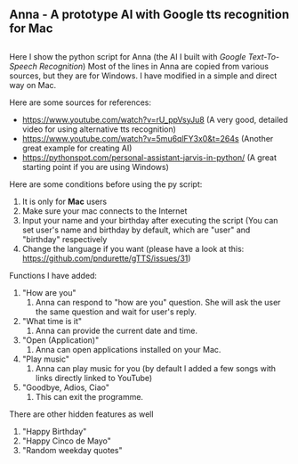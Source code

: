 ## <h2> Anna - A prototype AI with Google tts recognition for Mac <h2>

Here I show the python script for Anna (the AI I built with *Google Text-To-Speech Recognition*)
Most of the lines in Anna are copied from various sources, but they are for Windows. I have modified in a simple and direct way on Mac.

Here are some sources for references:
* https://www.youtube.com/watch?v=rU_ppVsyJu8 (A very good, detailed video for using alternative tts recognition)
* https://www.youtube.com/watch?v=5mu6qlFY3x0&t=264s (Another great example for creating AI)
* https://pythonspot.com/personal-assistant-jarvis-in-python/ (A great starting point if you are using Windows)

Here are some conditions before using the py script:
1. It is only for **Mac** users
1. Make sure your mac connects to the Internet
1. Input your name and your birthday after executing the script (You can set user's name and birthday by default, which are "user" and "birthday" respectively
1. Change the language if you want (please have a look at this: https://github.com/pndurette/gTTS/issues/31)

Functions I have added:
1. "How are you"
    1. Anna can respond to "how are you" question. She will ask the user the same question and wait for user's reply.
1. "What time is it"
    1. Anna can provide the current date and time.
1. "Open (Application)"
    1. Anna can open applications installed on your Mac.
1. "Play music"
    1. Anna can play music for you (by default I added a few songs with links directly linked to YouTube)
1. "Goodbye, Adios, Ciao"
    1. This can exit the programme.

There are other hidden features as well
1. "Happy Birthday"
2. "Happy Cinco de Mayo"
3. "Random weekday quotes"

